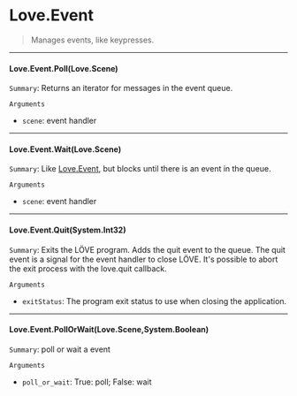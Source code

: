 
# Love.Event
> Manages events, like keypresses.

------------------------------------------------
#### Love.Event.Poll(Love.Scene)

`Summary`: Returns an iterator for messages in the event queue.


`Arguments`

* `scene`: event handler





------------------------------------------------
#### Love.Event.Wait(Love.Scene)

`Summary`: Like [Love.Event](/module/Love.Event?id=loveeventpolllovescene), but blocks until there is an event in the queue.


`Arguments`

* `scene`: event handler





------------------------------------------------
#### Love.Event.Quit(System.Int32)

`Summary`: Exits the LÖVE program.
            Adds the quit event to the queue.
            The quit event is a signal for the event handler to close LÖVE. It's possible to abort the exit process with the love.quit callback.


`Arguments`

* `exitStatus`: The program exit status to use when closing the application.





------------------------------------------------
#### Love.Event.PollOrWait(Love.Scene,System.Boolean)

`Summary`: poll or wait a event


`Arguments`

* `poll_or_wait`: True: poll; False: wait






